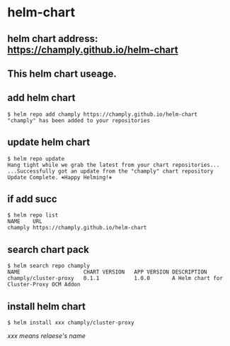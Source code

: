 # helm-chart

## helm chart address: https://champly.github.io/helm-chart

## This helm chart useage.

## add helm chart

``` shell
$ helm repo add champly https://champly.github.io/helm-chart
"champly" has been added to your repositories
```

## update helm chart

``` shell
$ helm repo update
Hang tight while we grab the latest from your chart repositories...
...Successfully got an update from the "champly" chart repository
Update Complete. ⎈Happy Helming!⎈
```

## if add succ

```
$ helm repo list
NAME   	URL
champly	https://champly.github.io/helm-chart
```

## search chart pack

``` shell
$ helm search repo champly
NAME                 	CHART VERSION	APP VERSION	DESCRIPTION
champly/cluster-proxy	0.1.1        	1.0.0      	A Helm chart for Cluster-Proxy OCM Addon
```

## install helm chart
```
$ helm install xxx champly/cluster-proxy
```

*xxx means relaese's name*

